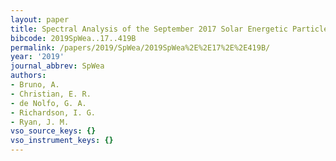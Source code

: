 ```yaml
---
layout: paper
title: Spectral Analysis of the September 2017 Solar Energetic Particle Events
bibcode: 2019SpWea..17..419B
permalink: /papers/2019/SpWea/2019SpWea%2E%2E17%2E%2E419B/
year: '2019'
journal_abbrev: SpWea
authors:
- Bruno, A.
- Christian, E. R.
- de Nolfo, G. A.
- Richardson, I. G.
- Ryan, J. M.
vso_source_keys: {}
vso_instrument_keys: {}
---
```

